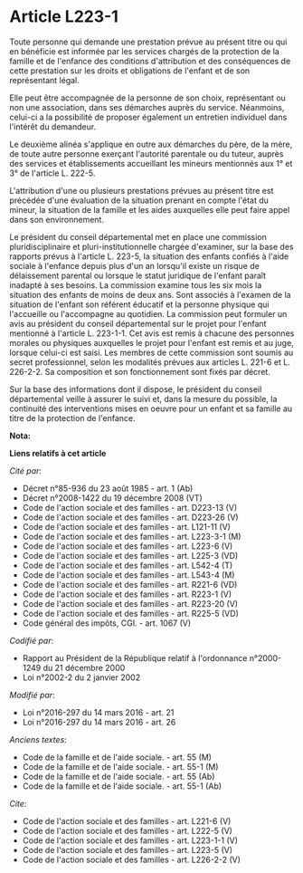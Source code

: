 # Article L223-1

Toute personne qui demande une prestation prévue au présent titre ou qui en bénéficie est informée par les services chargés
de la protection de la famille et de l'enfance des conditions d'attribution et des conséquences de cette prestation sur les
droits et obligations de l'enfant et de son représentant légal. 

Elle peut être accompagnée de la personne de son choix, représentant ou non une association, dans ses démarches auprès du
service. Néanmoins, celui-ci a la possibilité de proposer également un entretien individuel dans l'intérêt du demandeur. 

Le deuxième alinéa s'applique en outre aux démarches du père, de la mère, de toute autre personne exerçant l'autorité
parentale ou du tuteur, auprès des services et établissements accueillant les mineurs mentionnés aux 1° et 3° de l'article L.
222-5. 

L'attribution d'une ou plusieurs prestations prévues au présent titre est précédée d'une évaluation de la situation prenant
en compte l'état du mineur, la situation de la famille et les aides auxquelles elle peut faire appel dans son environnement. 

Le président du conseil départemental met en place une commission pluridisciplinaire et pluri-institutionnelle chargée
d'examiner, sur la base des rapports prévus à l'article L. 223-5, la situation des enfants confiés à l'aide sociale à
l'enfance depuis plus d'un an lorsqu'il existe un risque de délaissement parental ou lorsque le statut juridique de l'enfant
paraît inadapté à ses besoins. La commission examine tous les six mois la situation des enfants de moins de deux ans. Sont
associés à l'examen de la situation de l'enfant son référent éducatif et la personne physique qui l'accueille ou l'accompagne
au quotidien. La commission peut formuler un avis au président du conseil départemental sur le projet pour l'enfant mentionné
à l'article L. 223-1-1. Cet avis est remis à chacune des personnes morales ou physiques auxquelles le projet pour l'enfant
est remis et au juge, lorsque celui-ci est saisi. Les membres de cette commission sont soumis au secret professionnel, selon
les modalités prévues aux articles L. 221-6 et L. 226-2-2. Sa composition et son fonctionnement sont fixés par décret. 

Sur la base des informations dont il dispose, le président du conseil départemental veille à assurer le suivi et, dans la
mesure du possible, la continuité des interventions mises en oeuvre pour un enfant et sa famille au titre de la protection de
l'enfance.

**Nota:**



**Liens relatifs à cet article**

_Cité par_:

  - Décret n°85-936 du 23 août 1985 - art. 1 (Ab)
  - Décret n°2008-1422 du 19 décembre 2008 (VT)
  - Code de l'action sociale et des familles - art. D223-13 (V)
  - Code de l'action sociale et des familles - art. D223-26 (V)
  - Code de l'action sociale et des familles - art. L121-11 (V)
  - Code de l'action sociale et des familles - art. L223-3-1 (M)
  - Code de l'action sociale et des familles - art. L223-6 (V)
  - Code de l'action sociale et des familles - art. L225-3 (VD)
  - Code de l'action sociale et des familles - art. L542-4 (T)
  - Code de l'action sociale et des familles - art. L543-4 (M)
  - Code de l'action sociale et des familles - art. R221-6 (VD)
  - Code de l'action sociale et des familles - art. R223-1 (V)
  - Code de l'action sociale et des familles - art. R223-20 (V)
  - Code de l'action sociale et des familles - art. R225-5 (VD)
  - Code général des impôts, CGI. - art. 1067 (V)

_Codifié par_:

  - Rapport au Président de la République relatif à l'ordonnance n°2000-1249 du 21 décembre 2000
  - Loi n°2002-2 du 2 janvier 2002

_Modifié par_:

  - Loi n°2016-297 du 14 mars 2016 - art. 21
  - Loi n°2016-297 du 14 mars 2016 - art. 26

_Anciens textes_:

  - Code de la famille et de l'aide sociale. - art. 55 (M)
  - Code de la famille et de l'aide sociale. - art. 55-1 (M)
  - Code de la famille et de l'aide sociale. - art. 55 (Ab)
  - Code de la famille et de l'aide sociale. - art. 55-1 (Ab)

_Cite_:

  - Code de l'action sociale et des familles - art. L221-6 (V)
  - Code de l'action sociale et des familles - art. L222-5 (V)
  - Code de l'action sociale et des familles - art. L223-1-1 (V)
  - Code de l'action sociale et des familles - art. L223-5 (V)
  - Code de l'action sociale et des familles - art. L226-2-2 (V)
